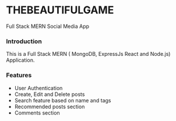 # THEBEAUTIFULGAME
Full Stack MERN Social Media App

### Introduction
This is a Full Stack MERN ( MongoDB, ExpressJs React and Node.js) Application.

###  Features
- User Authentication
- Create, Edit and Delete posts
- Search feature based on name and tags 
- Recommended posts section
- Comments section

